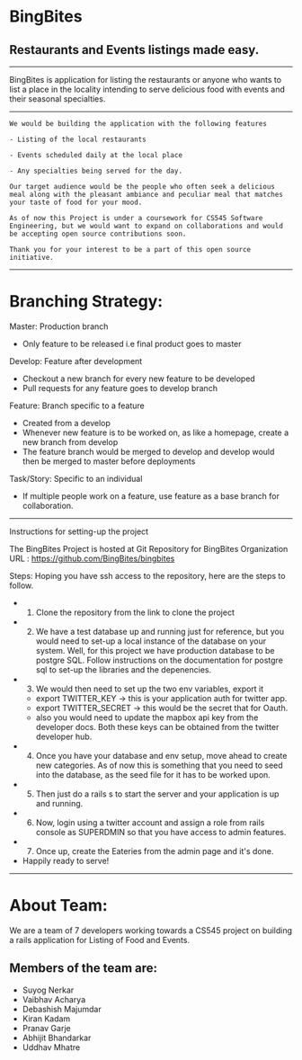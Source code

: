 # BingBites

## Restaurants and Events listings made easy.

----------

BingBites is application for listing the restaurants or anyone who wants to list a place
in the locality intending to serve delicious food with events and their seasonal specialties.

----------

````
We would be building the application with the following features

- Listing of the local restaurants

- Events scheduled daily at the local place

- Any specialties being served for the day.

Our target audience would be the people who often seek a delicious meal along with the pleasant ambiance and peculiar meal that matches your taste of food for your mood.

As of now this Project is under a coursework for CS545 Software Engineering, but we would want to expand on collaborations and would be accepting open source contributions soon.

Thank you for your interest to be a part of this open source initiative.

````

----------
# Branching Strategy:

Master: Production branch
- Only feature to be released i.e final product goes to master

Develop: Feature after development 
- Checkout a new branch for every new feature to be developed
- Pull requests for any feature goes to develop branch

Feature: Branch specific to a feature
- Created from a develop 
- Whenever new feature is to be worked on, as like a homepage, create a new branch from develop 
- The feature branch would be merged to develop and develop would then be merged to master before deployments

Task/Story: Specific to an individual
- If multiple people work on a feature, use feature as a base branch for collaboration.


----------

Instructions for setting-up the project

The BingBites Project is hosted at Git Repository for BingBites Organization
URL : https://github.com/BingBites/bingbites 

Steps:
  Hoping you have ssh access to the repository, here are the steps to follow.
  - 1. Clone the repository from the link to clone the project
  - 2. We have a test database up and running just for reference, but you 
       would need to set-up a local instance of the database on your system.
       Well, for this project we have production database to be postgre SQL.
       Follow instructions on the documentation for postgre sql to set-up
       the libraries and the depenencies.
  - 3. We would then need to set up the two env variables, export it
     - export TWITTER_KEY   -> this is your application auth for twitter app.
     - export TWITTER_SECRET  -> this would be the secret that for Oauth.
     - also you would need to update the mapbox api key from the developer docs.
     Both these keys can be obtained from the twitter developer hub.
  - 4. Once you have your database and env setup, move ahead to create new categories.
    As of now this is something that you need to seed into the database, as the 
    seed file for it has to be worked upon.
  - 5. Then just do a rails s to start the server and your application is up and running.
  - 6. Now, login using a twitter account and assign a role from rails console
       as SUPERDMIN so that you have access to admin features.
  - 7. Once up, create the Eateries from the admin page and it's done.
  - Happily ready to serve!

----------

# About Team:

We are a team of 7 developers working towards a CS545 project
on building a rails application for Listing of Food and Events.

## Members of the team are:
- Suyog Nerkar
- Vaibhav Acharya
- Debashish Majumdar
- Kiran Kadam
- Pranav Garje
- Abhijit Bhandarkar
- Uddhav Mhatre

```

